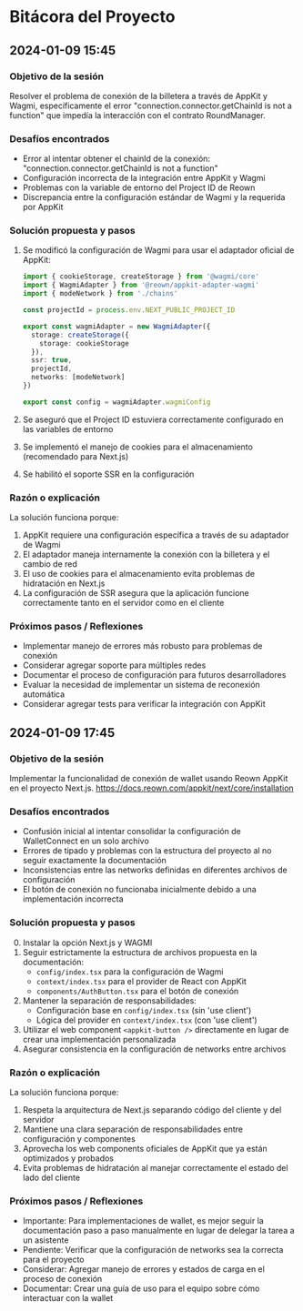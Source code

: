 # Bitácora del Proyecto

## 2024-01-09 15:45

### Objetivo de la sesión
Resolver el problema de conexión de la billetera a través de AppKit y Wagmi, específicamente el error "connection.connector.getChainId is not a function" que impedía la interacción con el contrato RoundManager.

### Desafíos encontrados
- Error al intentar obtener el chainId de la conexión: "connection.connector.getChainId is not a function"
- Configuración incorrecta de la integración entre AppKit y Wagmi
- Problemas con la variable de entorno del Project ID de Reown
- Discrepancia entre la configuración estándar de Wagmi y la requerida por AppKit

### Solución propuesta y pasos
1. Se modificó la configuración de Wagmi para usar el adaptador oficial de AppKit:
   ```typescript
   import { cookieStorage, createStorage } from '@wagmi/core'
   import { WagmiAdapter } from '@reown/appkit-adapter-wagmi'
   import { modeNetwork } from './chains'

   const projectId = process.env.NEXT_PUBLIC_PROJECT_ID

   export const wagmiAdapter = new WagmiAdapter({
     storage: createStorage({
       storage: cookieStorage
     }),
     ssr: true,
     projectId,
     networks: [modeNetwork]
   })

   export const config = wagmiAdapter.wagmiConfig
   ```

2. Se aseguró que el Project ID estuviera correctamente configurado en las variables de entorno
3. Se implementó el manejo de cookies para el almacenamiento (recomendado para Next.js)
4. Se habilitó el soporte SSR en la configuración

### Razón o explicación
La solución funciona porque:
1. AppKit requiere una configuración específica a través de su adaptador de Wagmi
2. El adaptador maneja internamente la conexión con la billetera y el cambio de red
3. El uso de cookies para el almacenamiento evita problemas de hidratación en Next.js
4. La configuración de SSR asegura que la aplicación funcione correctamente tanto en el servidor como en el cliente

### Próximos pasos / Reflexiones
- Implementar manejo de errores más robusto para problemas de conexión
- Considerar agregar soporte para múltiples redes
- Documentar el proceso de configuración para futuros desarrolladores
- Evaluar la necesidad de implementar un sistema de reconexión automática
- Considerar agregar tests para verificar la integración con AppKit

## 2024-01-09 17:45

### Objetivo de la sesión
Implementar la funcionalidad de conexión de wallet usando Reown AppKit en el proyecto Next.js. https://docs.reown.com/appkit/next/core/installation

### Desafíos encontrados
- Confusión inicial al intentar consolidar la configuración de WalletConnect en un solo archivo
- Errores de tipado y problemas con la estructura del proyecto al no seguir exactamente la documentación
- Inconsistencias entre las networks definidas en diferentes archivos de configuración
- El botón de conexión no funcionaba inicialmente debido a una implementación incorrecta

### Solución propuesta y pasos
0. Instalar la opción Next.js y WAGMI
1. Seguir estrictamente la estructura de archivos propuesta en la documentación:
   - `config/index.tsx` para la configuración de Wagmi
   - `context/index.tsx` para el provider de React con AppKit
   - `components/AuthButton.tsx` para el botón de conexión
2. Mantener la separación de responsabilidades:
   - Configuración base en `config/index.tsx` (sin 'use client')
   - Lógica del provider en `context/index.tsx` (con 'use client')
3. Utilizar el web component `<appkit-button />` directamente en lugar de crear una implementación personalizada
4. Asegurar consistencia en la configuración de networks entre archivos

### Razón o explicación
La solución funciona porque:
1. Respeta la arquitectura de Next.js separando código del cliente y del servidor
2. Mantiene una clara separación de responsabilidades entre configuración y componentes
3. Aprovecha los web components oficiales de AppKit que ya están optimizados y probados
4. Evita problemas de hidratación al manejar correctamente el estado del lado del cliente

### Próximos pasos / Reflexiones
- Importante: Para implementaciones de wallet, es mejor seguir la documentación paso a paso manualmente en lugar de delegar la tarea a un asistente
- Pendiente: Verificar que la configuración de networks sea la correcta para el proyecto
- Considerar: Agregar manejo de errores y estados de carga en el proceso de conexión
- Documentar: Crear una guía de uso para el equipo sobre cómo interactuar con la wallet
